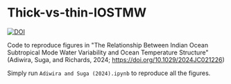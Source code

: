 # Thick-vs-thin-IOSTMW

<a href="https://zenodo.org/doi/10.5281/zenodo.10948905"><img src="https://zenodo.org/badge/784187978.svg" alt="DOI"></a>

Code to reproduce figures in "The Relationship Between Indian Ocean Subtropical Mode Water Variability and Ocean Temperature Structure" (Adiwira, Suga, and Richards, 2024; https://doi.org/10.1029/2024JC021226)

Simply run `Adiwira and Suga (2024).ipynb` to reproduce all the figures.
